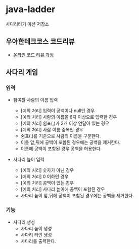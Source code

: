# java-ladder
사다리타기 미션 저장소

## 우아한테크코스 코드리뷰
* [온라인 코드 리뷰 과정](https://github.com/woowacourse/woowacourse-docs/blob/master/maincourse/README.md)

## 사다리 게임

### 입력

- 참여할 사람의 이름 입력
  - [예외 처리] 입력이 공백이나 null인 경우
  - [예외 처리] 사람의 이름을 6자 이상으로 입력한 경우
  - [예외 처리] 쉼표(,)가 2개 이상 연달아 있는 경우
  - [예외 처리] 사람 이름 중복인 경우
  - 쉼표(,)를 기준으로 사람의 이름을 구분한다.
  - 이름 앞,뒤에 공백이 포함된 경우에는 공백을 제거한다.
  - 이름에 공백이 포함된 경우 공백을 허용한다.

- 사다리 높이 입력
  - [예외 처리] 숫자가 아닌 경우
  - [예외 처리] 0 이하인 경우
  - [예외 처리] 공백이 있는 경우
  - [예외 처리] 사다리 높이에 공백이 포함된 경우
  - 사다리 높이 앞,뒤에 공백이 포함된 경우에는 공백을 제거한다.

### 기능

- 사다리 생성
  - 사다리 높이 생성
  - 사다리 라인 생성
  - 사다리를 출력한다.